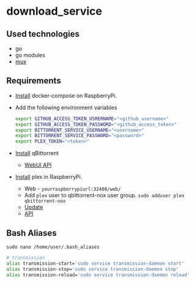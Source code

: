 # download_service

## Used technologies

- go
- go modules
- [mux](github.com/gorilla/mux)

## Requirements

- [Install](https://dev.to/rohansawant/installing-docker-and-docker-compose-on-the-raspberry-pi-in-5-simple-steps-3mgl) docker-compose on RaspberryPi.

- Add the following environment variables

    ```bash
    export GITHUB_ACCESS_TOKEN_USRERNAME="<github_username>"
    export GITHUB_ACCESS_TOKEN_PASSWORD="<github_access_token>"
    export BITTORRENT_SERVICE_USERNAME="<username>"
    export BITTORRENT_SERVICE_PASSWORD="<password>"
    export PLEX_TOKEN="<token>"
    ```

- [Install](https://www.linuxbabe.com/ubuntu/install-qbittorrent-ubuntu-18-04-desktop-server) qBittorrent
  - [WebUI API](https://github.com/qbittorrent/qBittorrent/wiki/WebUI-API-(qBittorrent-4.1)#add-new-torrent)
  
- [Install](https://pimylifeup.com/raspberry-pi-plex-server/) plex in RaspberryPi.
  - Web - `yourraspberrypiurl:32400/web/`
  - Add `plex` user to qbittorrent-nox user group. `sudo adduser plex  qbittorrent-nox`
  - [Update](https://support.plex.tv/articles/235974187-enable-repository-updating-for-supported-linux-server-distributions/)
  - [API](https://support.plex.tv/articles/201638786-plex-media-server-url-commands/)

## Bash Aliases

`sudo nano /home/user/.bash_aliases`

```bash
# transmission
alias transmission-start='sudo service transmission-daemon start'
alias transmission-stop='sudo service transmission-daemon stop'
alias transmission-reload='sudo service transmission-daemon reload'
```
